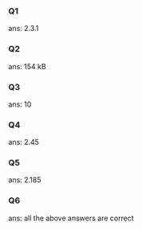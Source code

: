 ### Q1

ans: 2.3.1

### Q2

ans: 154 kB

### Q3

ans: 10

### Q4

ans: 2.45

### Q5

ans: 2.185

### Q6

ans: all the above answers are correct
